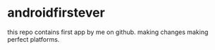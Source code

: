 # androidfirstever
this repo contains first app by me on github.
making changes making perfect platforms.

